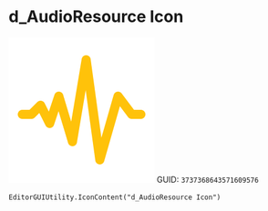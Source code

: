 # d_AudioResource Icon
![](/img/d_AudioResource%20Icon.png)
GUID: `3737368643571609576`
```
EditorGUIUtility.IconContent("d_AudioResource Icon")
```
